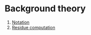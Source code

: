 # Background theory

1. [Notation](./theory/notation.md)
1. [Residue computation](./theory/residues.md)
